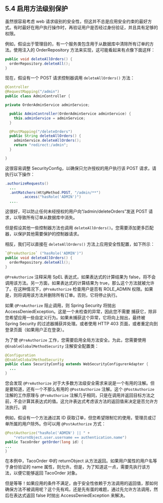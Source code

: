 ## 5.4 启用方法级别保护

虽然很容易考虑 web 请求级别的安全性，但这并不总是应用安全约束的最好方式。有时最好在用户执行操作时，再验证用户是否经过身份验证，并且具有足够的权限。

例如，假设出于管理目的，有一个服务类包含用于从数据库中清除所有订单的方法。使用注入的 OrderRepository 方法来实现，这可能看起来有点像下面这样：

```java
public void deleteAllOrders() {
  orderRepository.deleteAll();
}
```

现在，假设有一个 POST 请求控制器调用 `deleteAllOrders()` 方法：

```java
@Controller
@RequestMapping("/admin")
public class AdminController {

private OrderAdminService adminService;

  public AdminController(OrderAdminService adminService) {
    this.adminService = adminService;
  }

  @PostMapping("/deleteOrders")
  public String deleteAllOrders() {
    adminService.deleteAllOrders();
    return "redirect:/admin";
  }

}
```

这很容易调整 SecurityConfig，以确保只允许授权的用户执行该 POST 请求，请执行以下操作：

```java
.authorizeRequests()
  ...
  .antMatchers(HttpMethod.POST, "/admin/**")
        .access("hasRole('ADMIN')")
  ....

```

这很好，可以防止任何未经授权的用户向“/admin/deleteOrders”发送 POST 请求，以导致所有订单从数据库中消失。

但是假设其他一些控制器方法也调用 `deleteAllOrders()`。您需要添加更多匹配器，以保护其他需要保护的控制器请求。

相反，我们可以直接在 `deleteAllOrders()` 方法上应用安全性配置，如下所示：

```java
`@PreAuthorize` ("hasRole('ADMIN')")
public void deleteAllOrders() {
  orderRepository.deleteAll();
}
```

`@PreAuthorize` 注释采用 SpEL 表达式，如果表达式的计算结果为 false，将不会调用该方法。另一方面，如果表达式的计算结果为 true，那么这个方法就被允许了。在这种情况下，`@PreAuthorize` 检查用户是否有 ROLE_ADMIN 权限。如果是，则将调用该方法并删除所有订单。否则，它将停止执行。

如果 `@PreAuthorize`  阻止调用，则 Spring Security 将抛出 AccessDeniedException。这是一个未检查的异常，因此您不需要
捕获它，除非您希望应用一些自定义行为。如果未捕获这个异常，它将向上抛出，最终被 Spring Security 的过滤器捕获并处理。或者使用 HTTP 403 页面，或者重定向到登录页面（如果用户正在登录）。

为了使 `@PreAuthorize` 工作，您需要启用全局方法安全。为此，您需要使用 `@EnableGlobalMethodSecurity` 注解安全配置类：

```java
@Configuration
@EnableGlobalMethodSecurity
public class SecurityConfig extends WebSecurityConfigurerAdapter {
  ...
}
```

您会发现 `@PreAuthorize` 对于大多数方法级安全需求来说是一个有用的注解。但是要知道，还有一个不那么有用的 `@PostAuthorize` 注解。这个 `@PostAuthorize` 注解的工作原理与 `@PreAuthorize` 注解几乎相同，只是在调用并返回目标方法之前，不会计算其表达式的值。这允许表达式考虑该方法的返回值来决定是否允许方法执行。调

例如，假设有一个方法通过其 ID 获取订单，但您希望限制它的使用，管理员或订单所属的用户除外。你可以用 `@PostAuthorize` 方式：

```java
@PostAuthorize("hasRole('ADMIN') || " +
    "returnObject.user.username == authentication.name")
public TacoOrder getOrder(long id) {
...
}
```

在本例中，TacoOrder 中的 returnObject 从方法返回。如果用户属性的用户名等于身份验证的 name 属性，则允许。但是，为了知道这一点，需要先执行该方法，以便它能够返回 TacoOrder 对象。

但是等等！如果应用的条件不满足，由于安全性依赖于方法调用的返回值，那如何确保方法不被调用呢？这个先有鸡，还是先有蛋的难题，通过先允许方法调用，然后在表达式返回 false 时抛出 AccessDeniedException 来解决。